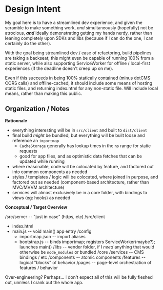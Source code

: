 # Design Intent

My goal here is to have a streamlined dev experience, and given the scramble to make something work, *and* simultaneously (hopefully) not be atrocious, ***and*** ideally demonstrating getting my hands nerdy, rather than leaning completely upon SDKs and libs (because if I can do the one, I can certainly do the other).

With the goal being streamlined dev / ease of refactoring, build pipelines are taking a backseat; this might even be capable of running 100% from a static server, while also supporting ServiceWorker for offline / local-first experiences (if the deadline doesn't creep up on me).

Even if this succeeds in being 100% statically contained (minus dotCMS CORS calls) and offline-cached, it should include some means of hosting static files, and returning index.html for any non-static file. Will include local means, rather than making this public.

## Organization / Notes

**Ratioonale**

- everything interesting will be in `src/client` and built to `dist/client`
- final build *might* be bundled, but everything will be built loose and reference an `importmap`
  - `CacheStorage` generally has lookup times in the `ns` range for static requests
  - good for app files, and as optimistic data fetches that can be updated while running
- where reasonable, code will be colocated by feature, and factored out into common components as needed
- styles / templates / logic will be colocated, where joined in purpose, and factored out as needed (component-based architecture, rather than MVC/MVVM architecture)
- services will almost exclusively be in a core folder, with bindings to views (eg: hooks) as needed

**Conceptual / Target Overview**

/src/server -- "just in case" (https, etc)
/src/client
- index.html
- main.js  -- void main() app entry
  /config
  - importmap.json -- import aliases
  - bootstrap.js   -- binds importmap; registers ServiceWorker(maybe?); launches main()
  /libs -- vendor folder, if I *need* anything that would otherwise be `node_modules` or bundled
  /core
    /services   -- CMS bindings / etc
    /components -- atomic components
  /features -- logical "blocks" of behavior
  /pages -- page-level orchestration of features / behavior

Over-engineering? Perhaps... I don't expect all of this will be fully fleshed out, unnless I crank out the whole app.
